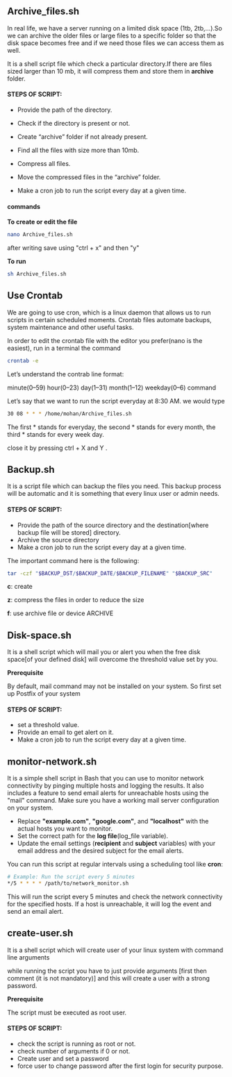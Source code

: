 ## Archive_files.sh

In real life, we have a server running on a limited disk space (1tb, 2tb,…).So we can archive the older files or large files to a specific folder so that the disk space becomes free and if we need those files we can access them as well.

It is a shell script file which check a particular directory.If there are files sized larger than 10 mb, it will compress them and store them in **archive** folder.

#### STEPS OF SCRIPT:
* Provide the path of the directory.

* Check if the directory is present or not.

* Create “archive” folder if not already present.

* Find all the files with size more than 10mb.

* Compress all files.

* Move the compressed files in the “archive” folder.

* Make a cron job to run the script every day at a given time.

#### commands

**To create or edit the file**
```bash
nano Archive_files.sh
```
after writing save using "ctrl + x" and then "y"

**To run**
```bash
sh Archive_files.sh
```

## Use Crontab

We are going to use cron, which is a linux daemon that allows us to run scripts in certain scheduled moments. Crontab files automate backups, system maintenance and other useful tasks.

In order to edit the crontab file with the editor you prefer(nano is the easiest), run in a terminal the command
```bash
crontab -e
```
Let’s understand the contrab line format:

minute(0–59) hour(0–23) day(1–31) month(1–12) weekday(0–6) command

Let’s say that we want to run the script everyday at 8:30 AM. we would type
```bash
30 08 * * * /home/mohan/Archive_files.sh
```

The first * stands for everyday, the second * stands for every month, the third * stands for every week day.

close it by pressing ctrl + X and Y .

## Backup.sh

It is a script file which can backup the files you need. This backup process will be automatic and it is something that every linux user or admin needs.

#### STEPS OF SCRIPT:

* Provide the path of the source directory and the destination[where backup file will be stored] directory.
* Archive the source directory
* Make a cron job to run the script every day at a given time.

The important command here is the following:
```bash
tar -czf "$BACKUP_DST/$BACKUP_DATE/$BACKUP_FILENAME" "$BACKUP_SRC"
```
**c**: create

**z**: compress the files in order to reduce the size

**f**: use archive file or device ARCHIVE


## Disk-space.sh

It is a shell script which will mail you or alert you when the free disk space[of your defined disk] will overcome the threshold value set by you.

**Prerequisite**

By default, mail command may not be installed on your system. So first set up Postfix of your system 
#### STEPS OF SCRIPT:
* set a threshold value.
* Provide an email to get alert on it.
* Make a cron job to run the script every day at a given time.


## monitor-network.sh

It is a simple shell script in Bash that you can use to monitor network connectivity by pinging multiple hosts and logging the results. It also includes a feature to send email alerts for unreachable hosts using the "mail" command. Make sure you have a working mail server configuration on your system.


* Replace **"example.com"**, **"google.com"**, and **"localhost"** with the actual hosts you want to monitor.
* Set the correct path for the **log file**(log_file variable).
* Update the email settings (**recipient** and **subject** variables) with your email address and the desired subject for the email alerts.

You can run this script at regular intervals using a scheduling tool like **cron**:
```bash
# Example: Run the script every 5 minutes
*/5 * * * * /path/to/network_monitor.sh
```
This will run the script every 5 minutes and check the network connectivity for the specified hosts. If a host is unreachable, it will log the event and send an email alert.

## create-user.sh

It is a shell script which will create user of your linux system with command line arguments

while running the script you have to just provide arguments [first <user name> then comment (it is not mandatory)] and this will create a user with a strong password.

**Prerequisite**

The script must be executed as root user.

#### STEPS OF SCRIPT:

* check the script is running as root or not.
* check number of arguments if 0 or not.
* Create user and set a password
* force user to change password after the first login for security purpose.


